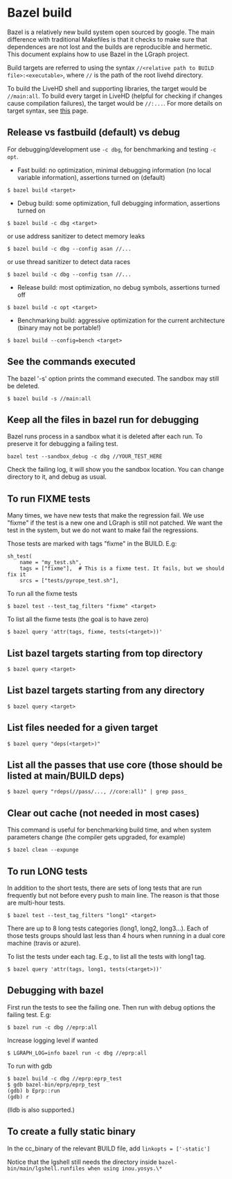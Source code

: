 
# Bazel build

Bazel is a relatively new build system open sourced by google. The main difference
with traditional Makefiles is that it checks to make sure that dependences are not
lost and the builds are reproducible and hermetic. This document explains how
to use Bazel in the LGraph project.

Build targets are referred to using the syntax `//<relative path to BUILD file>:<executable>`, where
`//` is the path of the root livehd directory.

To build the LiveHD shell and supporting libraries, the target would be `//main:all`.
To build every target in LiveHD (helpful for checking if changes cause compilation failures), the target would be `//:...`.  For more details on target syntax, see [this](https://docs.bazel.build/versions/master/guide.html#target-patterns) page.


## Release vs fastbuild (default) vs debug

For debugging/development use `-c dbg`, for benchmarking and testing `-c opt`.

 - Fast build: no optimization, minimal debugging information (no local variable information), assertions turned on (default)
```    
$ bazel build <target>
```

 - Debug build: some optimization, full debugging information, assertions turned on
```
$ bazel build -c dbg <target>
```

or use address sanitizer to detect memory leaks
```
$ bazel build -c dbg --config asan //...
```

or use thread sanitizer to detect data races
```
$ bazel build -c dbg --config tsan //...
```

 - Release build: most optimization, no debug symbols, assertions turned off
```
$ bazel build -c opt <target>
```

 - Benchmarking build: aggressive optimization for the current architecture (binary may not be portable!)
```
$ bazel build --config=bench <target>
```

## See the commands executed

The bazel '-s' option prints the command executed. The sandbox may still be deleted.

```
$ bazel build -s //main:all
```

## Keep all the files in bazel run for debugging

Bazel runs process in a sandbox what it is deleted after each run. To preserve it for debugging a failing test.

```
bazel test --sandbox_debug -c dbg //YOUR_TEST_HERE
```

Check the failing log, it will show you the sandbox location. You can change directory to it, and debug as usual.

## To run FIXME tests

Many times, we have new tests that make the regression fail. We use "fixme" if
the test is a new one and LGraph is still not patched. We want the test in the system,
but we do not want to make fail the regressions.

Those tests are marked with tags "fixme" in the BUILD. E.g:

    sh_test(
        name = "my_test.sh",
        tags = ["fixme"],  # This is a fixme test. It fails, but we should fix it
        srcs = ["tests/pyrope_test.sh"],

To run all the fixme tests
```
$ bazel test --test_tag_filters "fixme" <target>
```
To list all the fixme tests (the goal is to have zero)
```
$ bazel query 'attr(tags, fixme, tests(<target>))'
```

## List bazel targets starting from top directory
```
$ bazel query <target>
```
## List bazel targets starting from any directory
```
$ bazel query <target>
```
## List files needed for a given target
```
$ bazel query "deps(<target>)"
```
## List all the passes that use core (those should be listed at main/BUILD deps)
```
$ bazel query "rdeps(//pass/..., //core:all)" | grep pass_
```

## Clear out cache (not needed in most cases)

This command is useful for benchmarking build time, and when system parameters change (the compiler gets upgraded, for example)
```
$ bazel clean --expunge
```

## To run LONG tests

In addition to the short tests, there are sets of long tests that are run frequently
but not before every push to main line. The reason is that those are multi-hour
tests.
```
$ bazel test --test_tag_filters "long1" <target>
```
There are up to 8 long tests categories (long1, long2, long3...). Each of those
tests groups should last less than 4 hours when running in a dual core machine
(travis or azure).

To list the tests under each tag. E.g., to list all the tests with long1 tag.
```
$ bazel query 'attr(tags, long1, tests(<target>))'
```
## Debugging with bazel

First run the tests to see the failing one. Then run with debug options
the failing test. E.g:
```
$ bazel run -c dbg //eprp:all
```
Increase logging level if wanted
```
$ LGRAPH_LOG=info bazel run -c dbg //eprp:all
```
To run with gdb
```
$ bazel build -c dbg //eprp:eprp_test
$ gdb bazel-bin/eprp/eprp_test
(gdb) b Eprp::run
(gdb) r
```
(lldb is also supported.)

## To create a fully static binary

In the cc_binary of the relevant BUILD file, add `linkopts = ['-static']`

Notice that the lgshell still needs the directory inside
`bazel-bin/main/lgshell.runfiles when using inou.yosys.\*`
